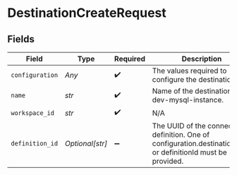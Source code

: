 # DestinationCreateRequest


## Fields

| Field                                                                                                        | Type                                                                                                         | Required                                                                                                     | Description                                                                                                  |
| ------------------------------------------------------------------------------------------------------------ | ------------------------------------------------------------------------------------------------------------ | ------------------------------------------------------------------------------------------------------------ | ------------------------------------------------------------------------------------------------------------ |
| `configuration`                                                                                              | *Any*                                                                                                        | :heavy_check_mark:                                                                                           | The values required to configure the destination.                                                            |
| `name`                                                                                                       | *str*                                                                                                        | :heavy_check_mark:                                                                                           | Name of the destination e.g. dev-mysql-instance.                                                             |
| `workspace_id`                                                                                               | *str*                                                                                                        | :heavy_check_mark:                                                                                           | N/A                                                                                                          |
| `definition_id`                                                                                              | *Optional[str]*                                                                                              | :heavy_minus_sign:                                                                                           | The UUID of the connector definition. One of configuration.destinationType or definitionId must be provided. |